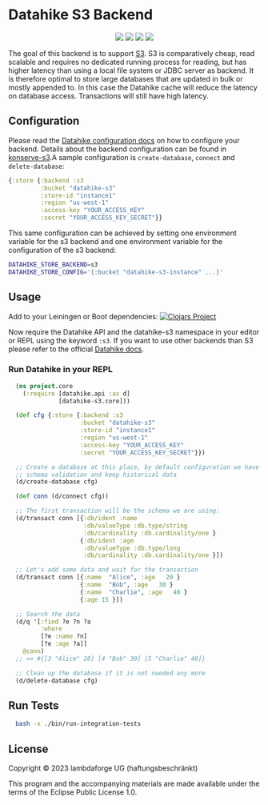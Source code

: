 # Datahike S3 Backend

<p align="center">
<a href="https://clojurians.slack.com/archives/CB7GJAN0L"><img src="https://img.shields.io/badge/clojurians%20slack-join%20channel-blueviolet"/></a>
<a href="https://clojars.org/io.replikativ/datahike-s3"> <img src="https://img.shields.io/clojars/v/io.replikativ/datahike-s3.svg" /></a>
<a href="https://circleci.com/gh/replikativ/datahike-s3"><img src="https://circleci.com/gh/replikativ/datahike-s3.svg?style=shield"/></a>
<a href="https://github.com/replikativ/datahike-s3/tree/main"><img src="https://img.shields.io/github/last-commit/replikativ/datahike-s3/main"/></a>
</p>

The goal of this backend is to support [S3](https://aws.amazon.com/s3). S3 is
comparatively cheap, read scalable and requires no dedicated running process for
reading, but has higher latency than using a local file system or JDBC server as
backend. It is therefore optimal to store large databases that are updated in
bulk or mostly appended to. In this case the Datahike cache will reduce the
latency on database access. Transactions will still have high latency.

## Configuration
Please read the [Datahike configuration docs](https://github.com/replikativ/datahike/blob/master/doc/config.md) on how to configure your backend. Details about the backend configuration can be found in [konserve-s3](https://github.com/replikativ/konserve-s3).A sample configuration is
`create-database`, `connect` and `delete-database`:
```clojure
{:store {:backend :s3
         :bucket "datahike-s3"
         :store-id "instance1"
         :region "us-west-1"
         :access-key "YOUR_ACCESS_KEY"
         :secret "YOUR_ACCESS_KEY_SECRET"}}
```
This same configuration can be achieved by setting one environment variable for the s3 backend
and one environment variable for the configuration of the s3 backend:
```bash
DATAHIKE_STORE_BACKEND=s3
DATAHIKE_STORE_CONFIG='{:bucket "datahike-s3-instance" ...}'
```

## Usage
Add to your Leiningen or Boot dependencies:
[![Clojars Project](https://img.shields.io/clojars/v/io.replikativ/datahike-s3.svg)](https://clojars.org/io.replikativ/datahike-s3)

Now require the Datahike API and the datahike-s3 namespace in your editor or REPL using the
keyword `:s3`. If you want to use other backends than S3 please refer to the official
[Datahike docs](https://github.com/replikativ/datahike/blob/master/doc/config.md).

### Run Datahike in your REPL
```clojure
  (ns project.core
    (:require [datahike.api :as d]
              [datahike-s3.core]))

  (def cfg {:store {:backend :s3
                    :bucket "datahike-s3"
                    :store-id "instance1"
                    :region "us-west-1"
                    :access-key "YOUR_ACCESS_KEY"
                    :secret "YOUR_ACCESS_KEY_SECRET"}})

  ;; Create a database at this place, by default configuration we have a strict
  ;; schema validation and keep historical data
  (d/create-database cfg)

  (def conn (d/connect cfg))

  ;; The first transaction will be the schema we are using:
  (d/transact conn [{:db/ident :name
                     :db/valueType :db.type/string
                     :db/cardinality :db.cardinality/one }
                    {:db/ident :age
                     :db/valueType :db.type/long
                     :db/cardinality :db.cardinality/one }])

  ;; Let's add some data and wait for the transaction
  (d/transact conn [{:name  "Alice", :age   20 }
                    {:name  "Bob", :age   30 }
                    {:name  "Charlie", :age   40 }
                    {:age 15 }])

  ;; Search the data
  (d/q '[:find ?e ?n ?a
         :where
         [?e :name ?n]
         [?e :age ?a]]
    @conn)
  ;; => #{[3 "Alice" 20] [4 "Bob" 30] [5 "Charlie" 40]}

  ;; Clean up the database if it is not needed any more
  (d/delete-database cfg)
```

## Run Tests

```bash
  bash -x ./bin/run-integration-tests
```

## License

Copyright © 2023 lambdaforge UG (haftungsbeschränkt)

This program and the accompanying materials are made available under the terms of the Eclipse Public License 1.0.
